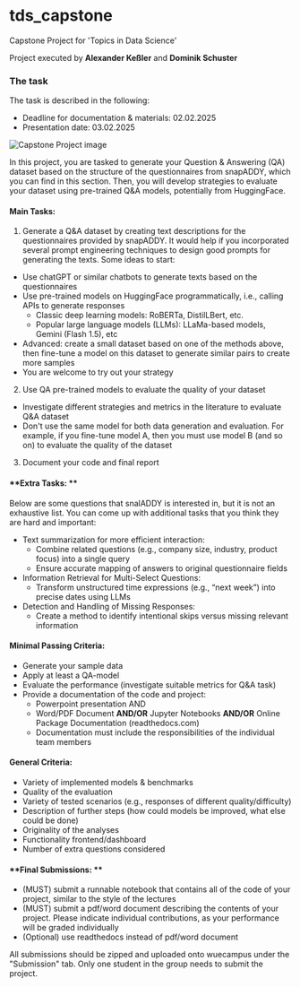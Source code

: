 # tds_capstone
Capstone Project for 'Topics in Data Science' 

Project executed by **Alexander Keßler** and **Dominik Schuster**

### The task
The task is described in the following:

* Deadline for documentation & materials: 02.02.2025
* Presentation date: 03.02.2025

![Capstone Project image](https://wuecampus.uni-wuerzburg.de/moodle/pluginfile.php/4893180/course/section/764369/image.png)

In this project, you are tasked to generate your Question & Answering (QA) dataset based on the structure of the questionnaires from snapADDY, which you can find in this section. Then, you will develop strategies to evaluate your dataset using pre-trained Q&A models, potentially from HuggingFace. 

#### **Main Tasks:**

1. Generate a Q&A dataset by creating text descriptions for the questionnaires provided by snapADDY. It would help if you incorporated several prompt engineering techniques to design good prompts for generating the texts. Some ideas to start:
* Use chatGPT or similar chatbots to generate texts based on the questionnaires
* Use pre-trained models on HuggingFace programmatically, i.e., calling APIs to generate responses
  * Classic deep learning models: RoBERTa, DistilLBert, etc.
  * Popular large language models (LLMs): LLaMa-based models, Gemini (Flash 1.5), etc
* Advanced: create a small dataset based on one of the methods above, then fine-tune a model on this dataset to generate similar pairs to create more samples
* You are welcome to try out your strategy
2. Use QA pre-trained models to evaluate the quality of your dataset
* Investigate different strategies and metrics in the literature to evaluate Q&A dataset
* Don't use the same model for both data generation and evaluation. For example, if you fine-tune model A, then you must use model B (and so on) to evaluate the quality of the dataset
3. Document your code and final report

#### **Extra Tasks: **

Below are some questions that snalADDY is interested in, but it is not an exhaustive list. You can come up with additional tasks that you think they are hard and important:

* Text summarization for more efficient interaction:
  * Combine related questions (e.g., company size, industry, product focus) into a single query
  * Ensure accurate mapping of answers to original questionnaire fields
* Information Retrieval for Multi-Select Questions:
  * Transform unstructured time expressions (e.g., “next week”) into precise dates using LLMs
* Detection and Handling of Missing Responses:
  * Create a method to identify intentional skips versus missing relevant information

#### **Minimal Passing Criteria:**

* Generate your sample data
* Apply at least a QA-model
* Evaluate the performance (investigate suitable metrics for Q&A task)
* Provide a documentation of the code and project:
  * Powerpoint presentation AND
  * Word/PDF Document **AND/OR** Jupyter Notebooks **AND/OR** Online Package Documentation (readthedocs.com)
  * Documentation must include the responsibilities of the individual team members

#### **General Criteria:**

* Variety of implemented models & benchmarks
* Quality of the evaluation
* Variety of tested scenarios (e.g., responses of different quality/difficulty)
* Description of further steps (how could models be improved, what else could be done)
* Originality of the analyses
* Functionality frontend/dashboard
* Number of extra questions considered

#### **Final Submissions: **

* (MUST) submit a runnable notebook that contains all of the code of your project, similar to the style of the lectures
* (MUST) submit a pdf/word document describing the contents of your project. Please indicate individual contributions, as your performance will be graded individually 
* (Optional) use readthedocs instead of pdf/word document

All submissions should be zipped and uploaded onto wuecampus under the "Submission" tab. Only one student in the group needs to submit the project.
